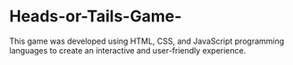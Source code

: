# Heads-or-Tails-Game-
This game was developed using HTML, CSS, and JavaScript programming languages to create an interactive and user-friendly experience.
